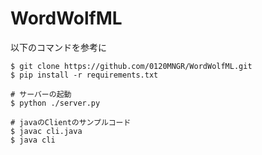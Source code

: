 # WordWolfML
以下のコマンドを参考に

```shell
$ git clone https://github.com/0120MNGR/WordWolfML.git
$ pip install -r requirements.txt

# サーバーの起動
$ python ./server.py

# javaのClientのサンプルコード
$ javac cli.java
$ java cli
```
